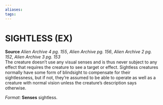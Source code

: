 ```yaml
---
aliases: 
tags: 
---
```

# SIGHTLESS (EX)

**Source** _Alien Archive 4 pg. 155_, _Alien Archive pg. 156_, _Alien Archive 2 pg. 152_, _Alien Archive 3 pg. 153_  
The creature doesn’t use any visual senses and is thus never subject to any effect that requires the creature to see a target or effect. Sightless creatures normally have some form of blindsight to compensate for their sightlessness, but if not, they’re assumed to be able to operate as well as a creature with normal vision unless the creature’s description says otherwise.

_Format_: **Senses** sightless.
